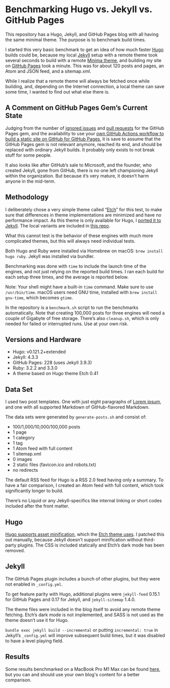 # Benchmarking Hugo vs. Jekyll vs. GitHub Pages

This repository has a Hugo, Jekyll, and GitHub Pages blog with all having the same minimal theme. The purpose is to benchmark build times.

I started this very basic benchmark to get an idea of how much faster [Hugo](https://gohugo.io/) builds could be, because my local [Jekyll](https://jekyllrb.com/) setup with a remote theme took several seconds to build with a remote [Minima theme](https://github.com/jekyll/minima), and building my site on [GitHub Pages](https://pages.github.com/) took a minute. This was for about 120 posts and pages, an Atom and JSON feed, and a sitemap.xml.

While I realize that a remote theme will always be fetched once while building, and, depending on the Internet connection, a local theme can save some time, I wanted to find out what else there is.

## A Comment on GitHub Pages Gem’s Current State

Judging from the number of [ignored issues](https://github.com/github/pages-gem/issues) and [pull requests](https://github.com/github/pages-gem/pulls) for the GitHub Pages gem, and the availability to use your [own GitHub Actions workflow to build a static site on GitHub for GitHub Pages](https://docs.github.com/en/pages/getting-started-with-github-pages/using-custom-workflows-with-github-pages), it is save to assume that the GitHub Pages gem is not relevant anymore, reached its end, and should be replaced with ordinary Jekyll builds. It probably only exists to not break stuff for some people.

It also looks like after GitHub’s sale to Microsoft, and the founder, who created Jekyll, gone from GitHub, there is no one left championing Jekyll within the organization. But because it’s very mature, it doesn’t harm anyone in the mid-term.

## Methodology

I deliberately chose a very simple theme called “[Etch](https://github.com/LukasJoswiak/etch)” for this test, to make sure that differences in theme implementations are minimized and have no performance impact. As this theme is only available for Hugo, I [ported it to Jekyll](https://github.com/michaelnordmeyer/jekyll-theme-etch). The local variants are included in [this repo](https://github.com/michaelnordmeyer/benchmarking-hugo-jekyll-github-pages).

What this cannot test is the behavior of these engines with much more complicated themes, but this will always need individual tests.

Both Hugo and Ruby were installed via Homebrew on macOS: `brew install hugo ruby`. Jekyll was installed via bundler.

Benchmarking was done with `time` to include the launch time of the engines, and not just relying on the reported build times. I ran each build for each setup three times, and the average is reported below.

Note: Your shell might have a built-in `time` command. Make sure to use `/usr/bin/time`. macOS users need GNU time, installed with `brew install gnu-time`, which becomes `gtime`.

In the repository is a `benchmark.sh` script to run the benchmarks automatically. Note that creating 100,000 posts for three engines will need a couple of Gigabyte of free storage. There’s also `cleanup.sh`, which is only needed for failed or interrupted runs. Use at your own risk.

## Versions and Hardware

- Hugo: v0.121.2+extended
- Jekyll: 4.3.3
- GitHub Pages: 228 (uses Jekyll 3.9.3)
- Ruby: 3.2.2 and 3.3.0
- A theme based on Hugo theme Etch 0.41

## Data Set

I used two post templates. One with just eight paragraphs of [Lorem ipsum](https://en.wikipedia.org/wiki/Lorem_ipsum), and one with all supported Markdown of GitHub-flavored Markdown.

The data sets were generated by `generate-posts.sh` and consist of:

- 100/1,000/10,000/100,000 posts
- 1 page
- 1 category
- 1 tag
- 1 Atom feed with full content
- 1 sitemap.xml
- 0 images
- 2 static files (favicon.ico and robots.txt)
- no redirects

The default RSS feed for Hugo is a RSS 2.0 feed having only a summary. To have a fair comparison, I created an Atom feed with full content, which took significantly longer to build.

There’s no Liquid or any Jekyll-specifics like internal linking or short codes included after the front matter.

## Hugo

[Hugo supports asset minification](https://gohugo.io/hugo-pipes/minification/), which the [Etch theme uses](https://github.com/LukasJoswiak/etch/blob/master/layouts/partials/head.html#L12-L28). I patched this out manually, because Jekyll doesn’t support minification without third-party plugins. The CSS is included statically and Etch’s dark mode has been removed.

## Jekyll

The GitHub Pages plugin includes a bunch of other plugins, but they were not enabled in `_config.yml`.

To get feature parity with Hugo, additional plugins were `jekyll-feed` 0.15.1 for GitHub Pages and 0.17 for Jekyll, and `jekyll-sitemap` 1.4.0.

The theme files were included in the blog itself to avoid any remote theme fetching. Etch’s dark mode is not implemented, and SASS is not used as the theme doesn’t use it for Hugo.

`bundle exec jekyll build --incremental` or putting `incremental: true` in Jekyll’s `_config.yml` will improve subsequent build times, but it was disabled to have a level playing field.

## Results

Some results benchmarked on a MacBook Pro M1 Max can be found [here](https://michaelnordmeyer.com/benchmarking-hugo-vs-jekyll-vs-github-pages-in-2023), but you can and should use your own blog's content for a better comparison.
